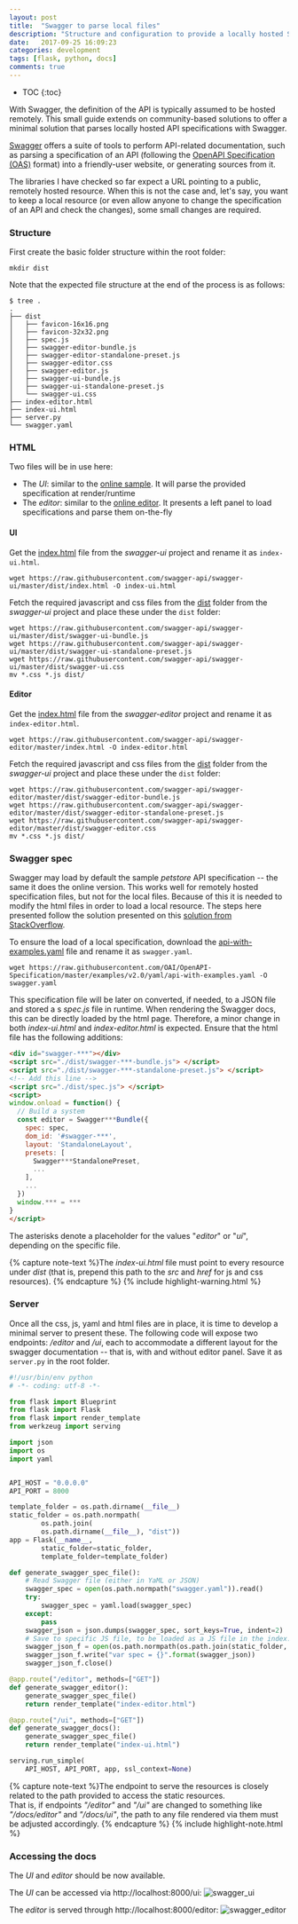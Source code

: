 ```yaml
---
layout: post
title:  "Swagger to parse local files"
description: "Structure and configuration to provide a locally hosted Swagger API"
date:   2017-09-25 16:09:23
categories: development
tags: [flask, python, docs]
comments: true
---
```


* TOC
{:toc}

With Swagger, the definition of the API is typically assumed to be hosted remotely. This small guide extends on community-based solutions to offer a minimal solution that parses locally hosted API specifications with Swagger.

<!--more-->

[Swagger](https://swagger.io) offers a suite of tools to perform API-related documentation, such as parsing a specification of an API (following the [OpenAPI Specification (OAS)](https://github.com/OAI/OpenAPI-Specification) format) into a friendly-user website, or generating sources from it.

The libraries I have checked so far expect a URL pointing to a public, remotely hosted resource. When this is not the case and, let's say, you want to keep a local resource (or even allow anyone to change the specification of an API and check the changes), some small changes are required.

### Structure

First create the basic folder structure within the root folder:

```console
mkdir dist
```

Note that the expected file structure at the end of the process is as follows:

```console
$ tree .
.
├── dist
│   ├── favicon-16x16.png
│   ├── favicon-32x32.png
│   ├── spec.js
│   ├── swagger-editor-bundle.js
│   ├── swagger-editor-standalone-preset.js
│   ├── swagger-editor.css
│   ├── swagger-editor.js
│   ├── swagger-ui-bundle.js
│   ├── swagger-ui-standalone-preset.js
│   └── swagger-ui.css
├── index-editor.html
├── index-ui.html
├── server.py
└── swagger.yaml
```

### HTML

Two files will be in use here:
* The *UI*: similar to the [online sample](http://petstore.swagger.io/). It will parse the provided specification at render/runtime
* The *editor*: similar to the [online editor](http://editor.swagger.io/). It presents a left panel to load specifications and parse them on-the-fly

#### UI

Get the [index.html](https://github.com/swagger-api/swagger-ui/blob/master/dist/index.html) file from the *swagger-ui* project and rename it as `index-ui.html`.

```console
wget https://raw.githubusercontent.com/swagger-api/swagger-ui/master/dist/index.html -O index-ui.html
```

Fetch the required javascript and css files from the [dist](https://github.com/swagger-api/swagger-ui/tree/master/dist) folder from the *swagger-ui* project and place these under the `dist` folder:

```console
wget https://raw.githubusercontent.com/swagger-api/swagger-ui/master/dist/swagger-ui-bundle.js
wget https://raw.githubusercontent.com/swagger-api/swagger-ui/master/dist/swagger-ui-standalone-preset.js
wget https://raw.githubusercontent.com/swagger-api/swagger-ui/master/dist/swagger-ui.css
mv *.css *.js dist/
```

#### Editor

Get the [index.html](https://github.com/swagger-api/swagger-editor/blob/master/index.html) file from the *swagger-editor* project and rename it as `index-editor.html`.

```console
wget https://raw.githubusercontent.com/swagger-api/swagger-editor/master/index.html -O index-editor.html
```

Fetch the required javascript and css files from the [dist](https://github.com/swagger-api/swagger-ui/tree/master/dist) folder from the *swagger-ui* project and place these under the `dist` folder:

```console
wget https://raw.githubusercontent.com/swagger-api/swagger-editor/master/dist/swagger-editor-bundle.js
wget https://raw.githubusercontent.com/swagger-api/swagger-editor/master/dist/swagger-editor-standalone-preset.js
wget https://raw.githubusercontent.com/swagger-api/swagger-editor/master/dist/swagger-editor.css
mv *.css *.js dist/
```

### Swagger spec

Swagger may load by default the sample *petstore* API specification -- the same it does the online version. This works well for remotely hosted specification files, but not for the local files. Because of this it is needed to modify the html files in order to load a local resource. The steps here presented follow the solution presented on this [solution from StackOverflow](https://stackoverflow.com/a/38319895/2186237).

To ensure the load of a local specification, download the [api-with-examples.yaml](https://github.com/OAI/OpenAPI-Specification/blob/master/examples/v2.0/yaml/api-with-examples.yaml) file and rename it as `swagger.yaml`.

```console
wget https://raw.githubusercontent.com/OAI/OpenAPI-Specification/master/examples/v2.0/yaml/api-with-examples.yaml -O swagger.yaml
```

This specification file will be later on converted, if needed, to a JSON file and stored a s *spec.js* file in runtime. When rendering the Swagger docs, this can be directly loaded by the html page. Therefore, a minor change in both *index-ui.html* and *index-editor.html* is expected. Ensure that the html file has the following additions:

```html
<div id="swagger-***"></div>
<script src="./dist/swagger-***-bundle.js"> </script>
<script src="./dist/swagger-***-standalone-preset.js"> </script>
<!-- Add this line -->
<script src="./dist/spec.js"> </script>
<script>
window.onload = function() {
  // Build a system
  const editor = Swagger***Bundle({
	spec: spec,
    dom_id: '#swagger-***',
    layout: 'StandaloneLayout',
    presets: [
      Swagger***StandalonePreset,
      ...
    ],
    ...
  })
  window.*** = ***
}
</script>
```

The asterisks denote a placeholder for the values "*editor*" or "*ui*", depending on the specific file.

{% capture note-text %}The <em>index-ui.html</em> file must point to every resource under <em>dist</em> (that is, prepend this path to the <em>src</em> and <em>href</em> for js and css resources).
{% endcapture %}
{% include highlight-warning.html %}

### Server

Once all the css, js, yaml and html files are in place, it is time to develop a minimal server to present these. The following code will expose two endpoints: */editor* and */ui*, each to accommodate a different layout for the swagger documentation -- that is, with and without editor panel. Save it as `server.py` in the root folder.

```python
#!/usr/bin/env python
# -*- coding: utf-8 -*-

from flask import Blueprint
from flask import Flask
from flask import render_template
from werkzeug import serving

import json
import os
import yaml


API_HOST = "0.0.0.0"
API_PORT = 8000

template_folder = os.path.dirname(__file__)
static_folder = os.path.normpath(
        os.path.join(
        os.path.dirname(__file__), "dist"))
app = Flask(__name__,
        static_folder=static_folder,
        template_folder=template_folder)

def generate_swagger_spec_file():
    # Read Swagger file (either in YaML or JSON)
    swagger_spec = open(os.path.normpath("swagger.yaml")).read()
    try:
        swagger_spec = yaml.load(swagger_spec)
    except:
        pass
    swagger_json = json.dumps(swagger_spec, sort_keys=True, indent=2)
    # Save to specific JS file, to be loaded as a JS file in the index.html file
    swagger_json_f = open(os.path.normpath(os.path.join(static_folder, "spec.js")), "w")
    swagger_json_f.write("var spec = {}".format(swagger_json))
    swagger_json_f.close()

@app.route("/editor", methods=["GET"])
def generate_swagger_editor():
    generate_swagger_spec_file()
    return render_template("index-editor.html")

@app.route("/ui", methods=["GET"])
def generate_swagger_docs():
    generate_swagger_spec_file()
    return render_template("index-ui.html")

serving.run_simple(
    API_HOST, API_PORT, app, ssl_context=None)
```

{% capture note-text %}The endpoint to serve the resources is closely related to the path provided to access the static resources.<br/>
That is, if endpoints <em>"/editor"</em> and <em>"/ui"</em> are changed to something like <em>"/docs/editor"</em> and <em>"/docs/ui"</em>, the path to any file rendered via them must be adjusted accordingly.
{% endcapture %}
{% include highlight-note.html %}

### Accessing the docs

The *UI* and *editor* should be now available.

The *UI* can be accessed via http://localhost:8000/ui:
![swagger_ui]

The *editor* is served through http://localhost:8000/editor:
![swagger_editor]

[swagger_ui]: /img/post/2017-09-25-Swagger-to-parse-local-files/swagger_ui.png?style=img-center "Swagger UI"
[swagger_editor]: /img/post/2017-09-25-Swagger-to-parse-local-files/swagger_editor.png?style=img-center "Swagger editor"
